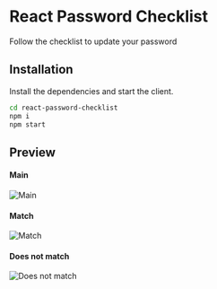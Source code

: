 # React Password Checklist

Follow the checklist to update your password

## Installation
Install the dependencies and start the client.

```sh
cd react-password-checklist
npm i
npm start
```

## Preview
#### Main
![Main](https://i.imgur.com/CoXF1OF.png)
#### Match
![Match](https://i.imgur.com/YqDHBpU.png)
#### Does not match
![Does not match](https://i.imgur.com/oogMjAr.png)
